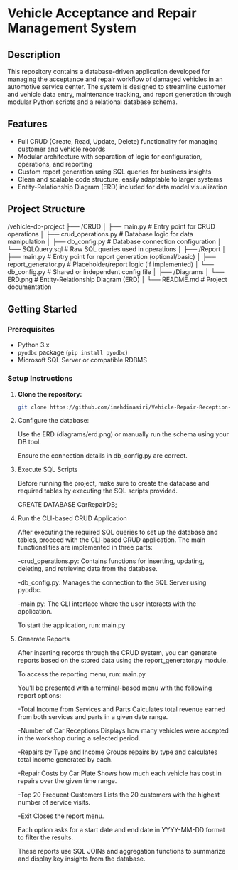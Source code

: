 # Vehicle Acceptance and Repair Management System

## Description

This repository contains a database-driven application developed for managing the acceptance and repair workflow of damaged vehicles in an automotive service center. The system is designed to streamline customer and vehicle data entry, maintenance tracking, and report generation through modular Python scripts and a relational database schema.

## Features

- Full CRUD (Create, Read, Update, Delete) functionality for managing customer and vehicle records
- Modular architecture with separation of logic for configuration, operations, and reporting
- Custom report generation using SQL queries for business insights
- Clean and scalable code structure, easily adaptable to larger systems
- Entity-Relationship Diagram (ERD) included for data model visualization

## Project Structure

/vehicle-db-project
├── /CRUD
│ ├── main.py # Entry point for CRUD operations
│ ├── crud_operations.py # Database logic for data manipulation
│ ├── db_config.py # Database connection configuration
│ └── SQLQuery.sql # Raw SQL queries used in operations
│
├── /Report
│ ├── main.py # Entry point for report generation (optional/basic)
│ ├── report_generator.py # Placeholder/report logic (if implemented)
│ └── db_config.py # Shared or independent config file
│
├── /Diagrams
│ └── ERD.png # Entity-Relationship Diagram (ERD)
│
└── README.md # Project documentation



## Getting Started

### Prerequisites

- Python 3.x
- `pyodbc` package (`pip install pyodbc`)
- Microsoft SQL Server or compatible RDBMS

### Setup Instructions

1. **Clone the repository:**
   ```bash
   git clone https://github.com/imehdinasiri/Vehicle-Repair-Reception-System

2. Configure the database:

   Use the ERD (diagrams/erd.png) or manually run the schema using your DB tool.

   Ensure the connection details in db_config.py are correct.

3. Execute SQL Scripts

   Before running the project, make sure to create the database and required tables by executing the SQL scripts provided.
   
   CREATE DATABASE CarRepairDB;

4. Run the CLI-based CRUD Application
   
   After executing the required SQL queries to set up the database and tables, proceed with the CLI-based CRUD application.
   The main functionalities are implemented in three parts:

    -crud_operations.py: Contains functions for inserting, updating, deleting, and retrieving data from the database.

    -db_config.py: Manages the connection to the SQL Server using pyodbc.

    -main.py: The CLI interface where the user interacts with the application.

    To start the application, run: main.py

5.  Generate Reports

    After inserting records through the CRUD system, you can generate reports based on the stored data using the report_generator.py module.

    To access the reporting menu, run: main.py

    You'll be presented with a terminal-based menu with the following report options:

    -Total Income from Services and Parts
    Calculates total revenue earned from both services and parts in a given date range.

    -Number of Car Receptions
    Displays how many vehicles were accepted in the workshop during a selected period.

    -Repairs by Type and Income
    Groups repairs by type and calculates total income generated by each.

    -Repair Costs by Car Plate
    Shows how much each vehicle has cost in repairs over the given time range.

    -Top 20 Frequent Customers
    Lists the 20 customers with the highest number of service visits.

    -Exit
    Closes the report menu.

    Each option asks for a start date and end date in YYYY-MM-DD format to filter the results.

    These reports use SQL JOINs and aggregation functions to summarize and display key insights from the database.
